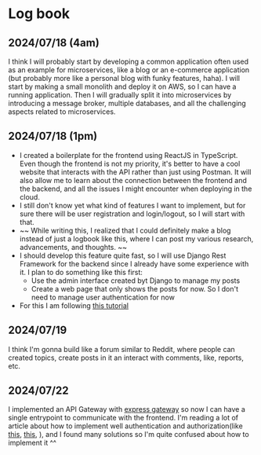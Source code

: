 # Log book

## 2024/07/18 (4am)
I think I will probably start by developing a common application often used as an example for microservices, like a blog or an e-commerce application (but probably more like a personal blog with funky features, haha). I will start by making a small monolith and deploy it on AWS, so I can have a running application. Then I will gradually split it into microservices by introducing a message broker, multiple databases, and all the challenging aspects related to microservices.

## 2024/07/18 (1pm)
- I created a boilerplate for the frontend using ReactJS in TypeScript. Even though the frontend is not my priority, it's better to have a cool website that interacts with the API rather than just using Postman. It will also allow me to learn about the connection between the frontend and the backend, and all the issues I might encounter when deploying in the cloud.
- I still don't know yet what kind of features I want to implement, but for sure there will be user registration and login/logout, so I will start with that.
- ~~ While writing this, I realized that I could definitely make a blog instead of just a logbook like this, where I can post my various research, advancements, and thoughts. ~~
- I should develop this feature quite fast, so I will use Django Rest Framework for the backend since I already have some experience with it. I plan to do something like this first:
  - Use the admin interface created byt Django to manage my posts
  - Create a web page that only shows the posts for now. So I don't need to manage user authentication for now
- For this I am following [this tutorial](https://www.youtube.com/watch?v=c-QsfbznSXI)

## 2024/07/19
I think I'm gonna build like a forum similar to Reddit, where people can created topics, create posts in it an interact with comments, like, reports, etc.

## 2024/07/22
I implemented an API Gateway with [express gateway](https://www.express-gateway.io/) so now I can have a single entrypoint to communicate with the frontend.
I'm reading a lot of article about how to implement well authentication and authorization(like [this](https://www.osohq.com/blog/microservices-authorization-patterns), [this](https://dev.to/behalf/authentication-authorization-in-microservices-architecture-part-i-2cn0), ), and I found many solutions so I'm quite confused about how to implement it ^^
